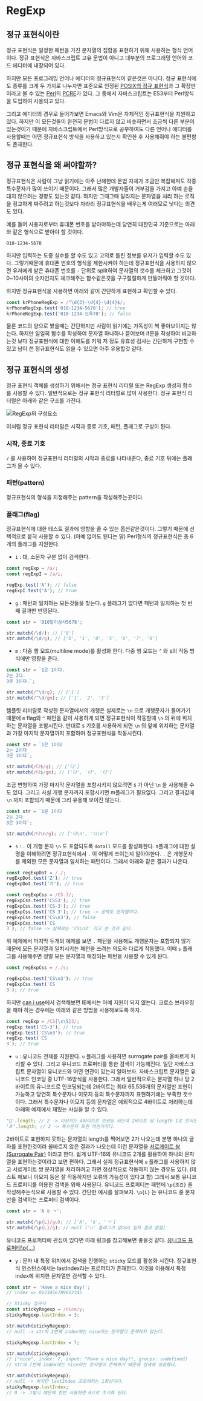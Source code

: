 # RegExp

## 정규 표현식이란

정규 표현식은 일정한 패턴을 가진 문자열의 집합을 표현하기 위해 사용하는 형식 언어이다. 정규 표현식은 자바스크립트 고유 문법이 아니고 대부분의 프로그래밍 언어와 코드 에디터에 내장되어 있다.

하지만 모든 프로그래밍 언어나 에디터의 정규표현식이 같은것은 아니다. 정규 표현식에도 종류를 크게 두 가지로 나누자면 표준으로 인정된 [POSIX의 정규 표현식](https://namu.wiki/w/POSIX)과 그 확장판이라고 볼 수 있는 [Perl](https://namu.wiki/w/Perl)의 [PCRE](http://www.pcre.org/)가 있다. 그 중에서 자바스크립트는 ES3부터 Perl방식을 도입하여 사용되고 있다.

그리고 에디터의 경우로 들어가보면 Emacs와 Vim은 자체적인 정규표현식을 지원하고 있다. 하지만 이 모든것들이 완전히 문법이 다르지 않고 비슷하면서 조금씩 다른 부분이 있는것이기 때문에 자바스크립트에서 Perl방식으로 공부하여도 다른 언어나 에디터를 사용할때는 어떤 정규표현식 방식을 사용하고 있는지 확인한 후 사용해줘야 하는 불편함도 존재한다.

## 정규 표현식을 왜 써야할까?

정규표현식은 사람이 그냥 읽기에는 아주 난해한데 문법 자체가 조금만 복잡해져도 각종 특수문자가 많이 쓰이기 때문이다. 그래서 많은 개발자들이 거부감을 가지고 아예 손을 대지 않으려는 경향도 있는것 같다. 하지만 그때그때 달라지는 문자열을 처리 하는 로직을 정교하게 짜주려고 하는것보다 차라리 정규표현식을 배우는게 여러모로 낫다는 의견도 있다.

예를 들어 사용자로부터 휴대폰 번호를 받아야하는데 당연히 대한민국 기준으로는 아래와 같은 형식으로 받아야 할 것이다.

```
010-1234-5678
```

하지만 입력하는 도중 실수를 할 수도 있고 고의로 틀린 정보를 유저가 입력할 수도 있다. 그렇기때문에 휴대폰 번호의 형식을 제한시켜야 하는데 정규표현식을 사용하지 않으면 유저에게 받은 휴대폰 번호를 `-` 단위로 split하여 문자열의 갯수를 체크하고 그것이 0~10사이의 숫자인지도 체크해주는 함수같은것을 구구절절하게 만들어줘야 할 것이다.

하지만 정규표현식을 사용하면 아래와 같이 간단하게 표현하고 확인할 수 있다.

```javascript
const krPhoneRegExp = /^\d{3}-\d{4}-\d{4}$/;
krPhoneRegExp.test('010-1234-5678'); // true
krPhoneRegExp.test('010-1234-오육78'); // false
```

물론 코드의 양으로 봤을때는 간단하지만 사람이 읽기에는 가독성이 썩 좋아보이지는 않는다. 하지만 일일히 함수를 작성하여 문자열 하나하나 뜯어보며 if문을 작성하여 비교하는것 보다 정규표현식에 대한 이해도를 키워 저 정도 유효성 검사는 간단하게 구현할 수 있고 남이 쓴 정규표현식도 읽을 수 있으면 아주 유용할것 같다.

## 정규 표현식의 생성

정규 표현식 객체를 생성하기 위해서는 정규 표현식 리터럴 또는 RegExp 생성자 함수를 사용할 수 있다. 일반적으로는 정규 표현식 리터럴로 많이 사용한다. 정규 표현식 리터럴은 아래와 같은 구조를 가진다.

![RegExp의 구성요소](./image/RegExp표현.png)

이처럼 정규 표현식 리터럴은 시작과 종료 기호, 패턴, 플래그로 구성이 된다.

### 시작, 종료 기호

`/` 를 사용하여 정규표현식 리터럴의 시작과 종료를 나타내준다, 종료 기호 뒤에는 플래그가 올 수 있다.

### 패턴(pattern)

정규표현식의 형식을 지정해주는 pattern을 작성해주는곳이다.

### 플래그(flag)

정규표현식에 대한 테스트 결과에 영향을 줄 수 있는 옵션같은것이다. 그렇기 때문에 선택적으로 붙혀 사용할 수 있다. (아예 없어도 된다는 말)
Perl형식의 정규표현식은 총 6개의 플래그를 지원한다.

- `i` : 대, 소문자 구분 없이 검색한다.

```javascript
const regExp = /a/;
const regExpI = /a/i;

regExp.test('A'); // false
regExpI.test('A'); // true
```

- `g` : 패턴과 일치하는 모든것들을 찾는다. `g` 플래그가 없다면 패턴과 일치하는 첫 번째 결과만 반영된다.

```javascript
const str = '010일이삼사5678';

str.match(/\d/); // ['0']
str.match(/\d/g); // ['0', '1', '0', '5', '6', '7', '8']
```

- `m` : 다중 행 모드(multiline mode)를 활성화 한다. 다중 행 모드는 `^` 와 `$`의 작동 방식에만 영향을 준다.

```javascript
const str = `1은 1이다.
2는 2다.
3은 3이다.`;

str.match(/^\d/g); // ['1']
str.match(/^\d/gm); // ['1', '2', '3']
```

템플릿 리터럴로 작성한 문자열에서의 개행은 실제로는 `\n` 으로 개행문자가 들어가기 때문에 `m` flag와 `^` 패턴을 같이 사용하게 되면 정규표현식이 작동할때 `\n` 의 뒤에 위치하는 문자열을 포함시킨다.
반대로 `$` 기호를 사용하게 되면 `\n` 의 앞에 위치하는 문자열과 가장 마지막 문자열까지 포함하여 정규표현식을 작동시킨다.

```javascript
const str = `1은 1이다
2는 2이다
3은 3이다`;

str.match(/다$/g); // ['다']
str.match(/다$/gm); // ['다', '다', '다']
```

조금 변형하여 가장 마지막 문자열을 포함시키지 않으려면 `$` 가 아닌 `\n` 을 사용해줄 수도 있다. 그리고 사실 개행 문자까지 포함시키면 m플래그가 필요없다. 그리고 결과값에 `\n` 까지 포함되기 때문에 그리 유용해 보이진 않는다.

```javascript
const str = `1은 1이다
2는 2다
3은 3이다`;

str.match(/다\n/g); // ['다\n', '다\n']
```

- `s` : `.` 이 개행 문자 `\n` 도 포함되도록 `dotall` 모드를 활성화한다.
  s플래그에 대한 설명을 이해하려면 정규표현식에서 `.` 이 어떻게 쓰이는지 알아야한다.
  `.` 은 개행문자를 제외한 모든 문자열과 일치하는 패턴이다. 그래서 아래와 같은 결과가 나온다.

```javascript
const regExpDot = /./;
regExpDot.test('Z'); // true
regExpDot.test('가'); // true

const regExpCss = /CS.3/;
regExpCss.test('CSS3'); // true
regExpCss.test('CS-3'); // true
regExpCss.test('CS 3'); // true -> 공백도 문자열이다.
regExpCss.test('CS\n3'); // false
regExpCss.test(`CS
3`); // false -> 실제로는 'CS\n3' 라고 쓴 것과 같다.
```

위 예제에서 마지막 두개의 예제를 보면 `.` 패턴을 사용해도 개행문자는 포함되지 않기 때문에 모든 문자열과 일치시키는 패턴을 쓰려는 의도와 다르게 작동했다. 이때 `s` 플래그를 사용해주면 정말 모든 문자열과 매칭되는 패턴을 사용할 수 있게 된다.

```javascript
const regExpCss = /./s;

regExpCss.test('CS\n3'); // true
regExpCss.test(`CS
3`); // true
```

하지만 [can i use](https://caniuse.com/?search=dotall)에서 검색해보면 IE에서는 아예 지원이 되지 않는다. 크로스 브라우징을 해야 하는 경우에는 아래와 같은 방법을 사용해보도록 하자.

```javascript
const regExp = /CS[\s\S]3/;
regExp.test('CS-3'); // true
regExp.test('CS\n3'); // true
regExp.test(`CS
3`); // true
```

- `u` : 유니코드 전체를 지원한다. `u` 플래그를 사용하면 surrogate pair를 올바르게 처리할 수 있다. 그리고 유니코드 프로퍼티를 통한 검색이 가능해진다.
  일단 자바스크립트 문자열이 유니코드와 어떤 연관이 있는지 알아보자.
  자바스크립트 문자열은 유니코드 인코딩 중 UTF-16방식을 사용한다. 그래서 일반적으로는 문자열 하나 당 2바이트의 유니코드로 인코딩되는데 2바이트는 최대 65,536개의 문자열만 표현이 가능하고 당연히 특수문자나 이모지 등의 특수문자까지 표현하기에는 부족한 갯수이다. 그래서 특수문자나 이모지 등의 문자열은 예외적으로 4바이트로 처리하는데 아래의 예제에서 재밌는 사실을 알 수 있다.

```javascript
'🥰'.length; // 2 -> 이모지는 4바이트로 인코딩 되는데 2바이트 당 length 1로 인식된다.
'𝒳'.length; // 2 -> 특수문자 또한 마찬가지다.
```

2바이트로 표현하지 못하는 문자열의 length를 찍어보면 2가 나오는데 분명 하나의 글자를 표현한것이라 올바르지 않은 결과가 나오는데 이런 문자열을 [서로게이트 쌍(Surrogate Pair)](https://ko.javascript.info/string#ref-301) 이라고 한다. 쉽게 UTF-16의 유니코드 2개를 활용하여 하나의 문자열을 표현하는것이라고 보면 편하다.
그래서 실제 정규표현식에 `u` 플래그를 사용하지 않고 서로게이트 쌍 문자열을 처리하려고 하면 정상적으로 작동하지 않는 경우도 있다. (테스트 해보니 이모지 등은 잘 작동하지만 오류의 가능성이 있다고 함)
그래서 보통 유니코드 프로퍼티를 이용한 검색을 위해 사용된다. 유니코드 프로퍼티는 패턴에 `\p{조건}` 을 작성해주는식으로 사용할 수 있다.
간단한 예시를 살펴보자. `\p{L}` 는 유니코드 중 문자만을 검색하는 프로퍼티 검색이다.

```javascript
const str = 'A ბ ㄱ';

str.match(/\p{L}/gu); // ['A', 'ბ', 'ㄱ']
str.match(/\p{L}/g); // null ('u' 플래그가 없어서 일치 결과 없음)
```

유니코드 프로퍼티에 관심이 있다면 아래 링크를 참고해보면 좋을것 같다.
[유니코드 프로퍼티\p{...}](https://ko.javascript.info/regexp-unicode#ref-304)

- `y` : 문자 내 특정 위치에서 검색을 진행하는 `sticky` 모드를 활성화 시킨다.
  정규표현식 인스턴스에서는 lastIndex라는 프로퍼티가 존재한다. 이것을 이용해서 특정 index에 위치한 문자열만 검색할 수 있다.

```javascript
const str = 'Have a nice day!';
// index => 0123456789012345

// Sticky 정규식
const stickyRegexp = /nice/y;
stickyRegexp.lastIndex = 3;

str.match(stickyRegexp);
// null -> str의 3번째 index에는 nice라는 문자열이 존재하지 않는다.

stickyRegexp.lastIndex = 7;

str.match(stickyRegexp);
// ["nice", index: 7, input: "Have a nice day!", groups: undefined]
// str의 7번째 index에는 nice라는 문자열이 존재하기 때문에 검색에 성공했다.

str.match(stickyRegexp);
// null -> 하지만 lastIndex 프로퍼티는 1회성이다.
stickyRegexp.lastIndex;
// 0 -> 그렇기 때문에 한번 사용하면 0으로 초기화 된다.
```
